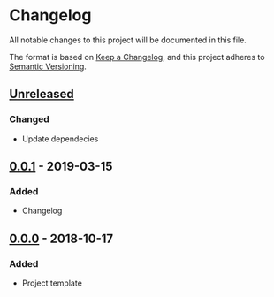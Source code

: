 # Changelog
All notable changes to this project will be documented in this file.

The format is based on [Keep a Changelog](https://keepachangelog.com/en/1.0.0/),
and this project adheres to [Semantic Versioning](https://semver.org/spec/v2.0.0.html).

## [Unreleased]
### Changed
- Update dependecies

## [0.0.1] - 2019-03-15
### Added
- Changelog

## [0.0.0] - 2018-10-17
### Added
- Project template

[Unreleased]: https://github.com/AckeeCZ/desmond/compare/v0.0.1...HEAD
[0.0.1]: https://github.com/AckeeCZ/desmond/compare/v0.0.0...v0.0.1
[0.0.0]: https://github.com/AckeeCZ/desmond/compare/67c5ebd...v0.0.0
